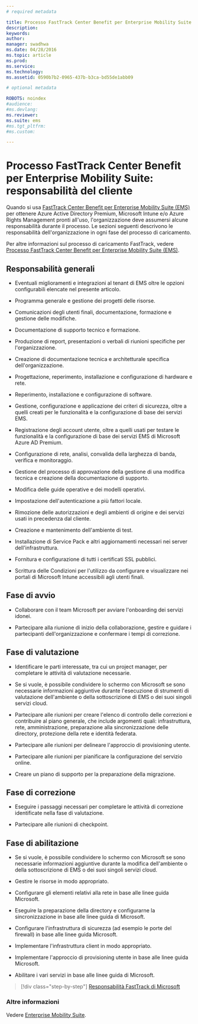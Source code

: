 ```yaml
---
# required metadata

title: Processo FastTrack Center Benefit per Enterprise Mobility Suite: responsabilità del cliente
description:
keywords:
author: 
manager: swadhwa
ms.date: 04/28/2016
ms.topic: article
ms.prod:
ms.service:
ms.technology:
ms.assetid: 0590b7b2-0965-437b-b3ca-bd55de1abb09

# optional metadata

ROBOTS: noindex
#audience:
#ms.devlang:
ms.reviewer: 
ms.suite: ems
#ms.tgt_pltfrm:
#ms.custom:

---
```


# Processo FastTrack Center Benefit per Enterprise Mobility Suite: responsabilità del cliente
Quando si usa [FastTrack Center Benefit per Enterprise Mobility Suite (EMS)](fasttrack-center-benefit-for-enterprise-mobility-suite-ems.md) per ottenere Azure Active Directory Premium, Microsoft Intune e/o Azure Rights Management pronti all'uso, l'organizzazione deve assumersi alcune responsabilità durante il processo. Le sezioni seguenti descrivono le responsabilità dell'organizzazione in ogni fase del processo di caricamento.

Per altre informazioni sul processo di caricamento FastTrack, vedere [Processo FastTrack Center Benefit per Enterprise Mobility Suite (EMS)](fasttrack-center-benefit-process-for-enterprise-mobility-suite-ems.md).

## Responsabilità generali

-   Eventuali miglioramenti e integrazioni al tenant di EMS oltre le opzioni configurabili elencate nel presente articolo.

-   Programma generale e gestione dei progetti delle risorse.

-   Comunicazioni degli utenti finali, documentazione, formazione e gestione delle modifiche.

-   Documentazione di supporto tecnico e formazione.

-   Produzione di report, presentazioni o verbali di riunioni specifiche per l'organizzazione.

-   Creazione di documentazione tecnica e architetturale specifica dell'organizzazione.

-   Progettazione, reperimento, installazione e configurazione di hardware e rete.

-   Reperimento, installazione e configurazione di software.

-   Gestione, configurazione e applicazione dei criteri di sicurezza, oltre a quelli creati per le funzionalità e la configurazione di base dei servizi EMS.

-   Registrazione degli account utente, oltre a quelli usati per testare le funzionalità e la configurazione di base dei servizi EMS di Microsoft Azure AD Premium.

-   Configurazione di rete, analisi, convalida della larghezza di banda, verifica e monitoraggio.

-   Gestione del processo di approvazione della gestione di una modifica tecnica e creazione della documentazione di supporto.

-   Modifica delle guide operative e dei modelli operativi.

-   Impostazione dell'autenticazione a più fattori locale.

-   Rimozione delle autorizzazioni e degli ambienti di origine e dei servizi usati in precedenza dal cliente.

-   Creazione e mantenimento dell'ambiente di test.

-   Installazione di Service Pack e altri aggiornamenti necessari nei server dell'infrastruttura.

-   Fornitura e configurazione di tutti i certificati SSL pubblici.

-   Scrittura delle Condizioni per l'utilizzo da configurare e visualizzare nei portali di Microsoft Intune accessibili agli utenti finali.

## Fase di avvio

-   Collaborare con il team Microsoft per avviare l'onboarding dei servizi idonei.

-   Partecipare alla riunione di inizio della collaborazione, gestire e guidare i partecipanti dell'organizzazione e confermare i tempi di correzione.

## Fase di valutazione

-   Identificare le parti interessate, tra cui un project manager, per completare le attività di valutazione necessarie.

-   Se si vuole, è possibile condividere lo schermo con Microsoft se sono necessarie informazioni aggiuntive durante l'esecuzione di strumenti di valutazione dell'ambiente o della sottoscrizione di EMS o dei suoi singoli servizi cloud.

-   Partecipare alle riunioni per creare l'elenco di controllo delle correzioni e contribuire al piano generale, che include argomenti quali: infrastruttura, rete, amministrazione, preparazione alla sincronizzazione delle directory, protezione della rete e identità federata.

-   Partecipare alle riunioni per delineare l'approccio di provisioning utente.

-   Partecipare alle riunioni per pianificare la configurazione del servizio online.

-   Creare un piano di supporto per la preparazione della migrazione.

## Fase di correzione

-   Eseguire i passaggi necessari per completare le attività di correzione identificate nella fase di valutazione.

-   Partecipare alle riunioni di checkpoint.

## Fase di abilitazione

-   Se si vuole, è possibile condividere lo schermo con Microsoft se sono necessarie informazioni aggiuntive durante la modifica dell'ambiente o della sottoscrizione di EMS o dei suoi singoli servizi cloud.

-   Gestire le risorse in modo appropriato.

-   Configurare gli elementi relativi alla rete in base alle linee guida Microsoft.

-   Eseguire la preparazione della directory e configurarne la sincronizzazione in base alle linee guida di Microsoft.

-   Configurare l'infrastruttura di sicurezza (ad esempio le porte del firewall) in base alle linee guida Microsoft.

-   Implementare l'infrastruttura client in modo appropriato.

-   Implementare l'approccio di provisioning utente in base alle linee guida Microsoft.

-   Abilitare i vari servizi in base alle linee guida di Microsoft.

>[!div class="step-by-step"]
[Responsabilità FastTrack di Microsoft](fasttrack-center-benefit-process-for-ems-microsoft-responsibilities.md)


### Altre informazioni
Vedere [Enterprise Mobility Suite](https://www.microsoft.com/en-us/server-cloud/enterprise-mobility/overview.aspx).



<!--HONumber=Apr16_HO2-->


